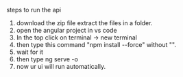 steps to run the api
1. download the zip file extract the files in a folder.
2. open the angular project in vs code
3. In the top click on terminal -> new terminal
4. then type this command "npm install --force" without "".
5. wait for it
6. then type ng serve -o
7. now ur ui will run automatically.

